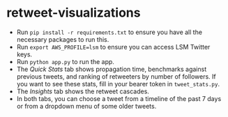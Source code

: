 # retweet-visualizations
* Run `pip install -r requirements.txt` to ensure you have all the necessary packages to run this.
* Run `export AWS_PROFILE=lsm` to ensure you can access LSM Twitter keys.
* Run `python app.py` to run the app.
* The *Quick Stats* tab shows propagation time, benchmarks against previous tweets, and ranking of retweeters by number of followers. If you want to see these stats, fill in your bearer token in `tweet_stats.py`.
* The *Insights* tab shows the retweet cascades.
* In both tabs, you can choose a tweet from a timeline of the past 7 days or from a dropdown menu of some older tweets.
